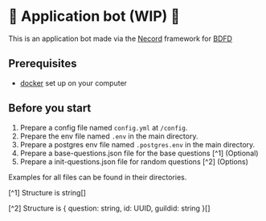 # 🚧 Application bot (WIP) 🚧

This is an application bot made via the [Necord](https://necord.org/) framework for [BDFD](https://botdesignerdiscord.com/)

## Prerequisites
- [docker](https://www.docker.com/) set up on your computer

## Before you start
1) Prepare a config file named `config.yml` at `/config`.
2) Prepare the env file named `.env` in the main directory.
3) Prepare a postgres env file named `.postgres.env` in the main directory.
4) Prepare a base-questions.json file for the base questions [^1] (Optional)
5) Prepare a init-questions.json file for random questions [^2] (Options)

Examples for all files can be found in their directories.

[^1] Structure is string[]

[^2] Structure is { question: string, id: UUID, guildid: string }[]
